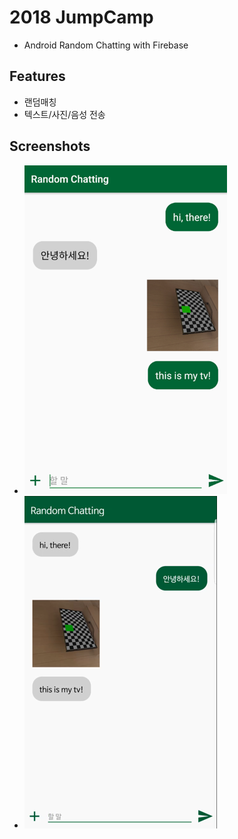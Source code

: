 # 2018 JumpCamp

- Android Random Chatting with Firebase

## Features

- 랜덤매칭
- 텍스트/사진/음성 전송

## Screenshots

- ![Screenshot1](./screenshot1.png)
- ![Screenshot2](./screenshot2.png)